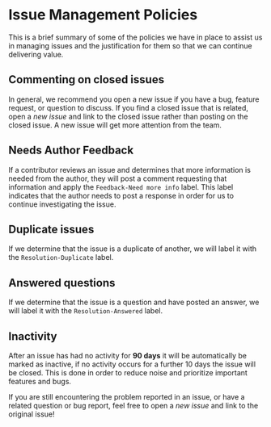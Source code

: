 # Issue Management Policies

This is a brief summary of some of the policies we have in place to assist us in managing issues and the justification for them so that we can continue delivering value.

## Commenting on closed issues

In general, we recommend you open a new issue if you have a bug, feature request, or question to discuss. If you find a closed issue that is related, open a *new issue* and link to the closed issue rather than posting on the closed issue. A new issue will get more attention from the team.

## Needs Author Feedback

If a contributor reviews an issue and determines that more information is needed from the author, they will post a comment requesting that information and apply the `Feedback-Need more info` label. This label indicates that the author needs to post a response in order for us to continue investigating the issue.

## Duplicate issues

If we determine that the issue is a duplicate of another, we will label it with the `Resolution-Duplicate` label. 

## Answered questions

If we determine that the issue is a question and have posted an answer, we will label it with the `Resolution-Answered` label.

## Inactivity

After an issue has had no activity for **90 days** it will be automatically be marked as inactive, if no activity occurs for a further 10 days the issue will be closed. This is done in order to reduce noise and prioritize important features and bugs. 

If you are still encountering the problem reported in an issue, or have a related question or bug report, feel free to open a *new issue* and link to the original issue!
